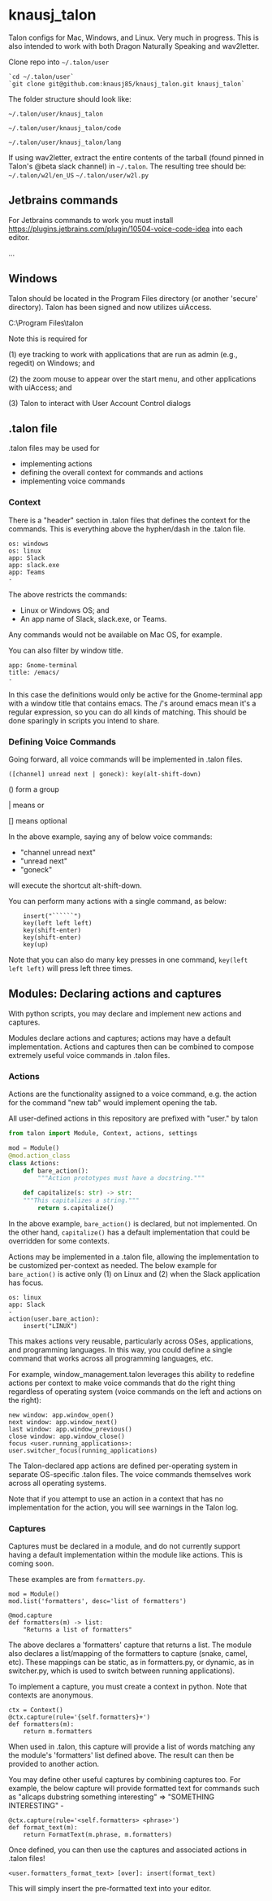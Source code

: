 # knausj_talon

Talon configs for Mac, Windows, and Linux. Very much in progress. This is also intended to work with both Dragon Naturally Speaking and wav2letter.

Clone repo into `~/.talon/user`

    `cd ~/.talon/user`
    `git clone git@github.com:knausj85/knausj_talon.git knausj_talon`

The folder structure should look like:

`~/.talon/user/knausj_talon`

`~/.talon/user/knausj_talon/code`

`~/.talon/user/knausj_talon/lang`

If using wav2letter, extract the entire contents of the tarball (found pinned in Talon's @beta slack channel) in `~/.talon`. The resulting tree should be:
`~/.talon/w2l/en_US`
`~/.talon/user/w2l.py`

## Jetbrains commands

For Jetbrains commands to work you must install https://plugins.jetbrains.com/plugin/10504-voice-code-idea
into each editor.

...

## Windows

Talon should be located in the Program Files directory (or another 'secure' directory). Talon has been signed and now utilizes uiAccess.

C:\Program Files\talon

Note this is required for

(1) eye tracking to work with applications that are run as admin (e.g., regedit) on Windows; and

(2) the zoom mouse to appear over the start menu, and other applications with uiAccess; and

(3) Talon to interact with User Account Control dialogs

## .talon file

.talon files may be used for

- implementing actions
- defining the overall context for commands and actions
- implementing voice commands

### Context

There is a "header" section in .talon files that defines the context for the commands. This is everything above the hyphen/dash in the .talon file.

```insert code:
os: windows
os: linux
app: Slack
app: slack.exe
app: Teams
-
```

The above restricts the commands:

- Linux or Windows OS; and
- An app name of Slack, slack.exe, or Teams.

Any commands would not be available on Mac OS, for example.

You can also filter by window title.

```
app: Gnome-terminal
title: /emacs/
-
```

In this case the definitions would only be active for the Gnome-terminal app with a window title that contains emacs.
The /'s around emacs mean it's a regular expression, so you can do all kinds of matching. This should be done sparingly in scripts you intend to share.

### Defining Voice Commands

Going forward, all voice commands will be implemented in .talon files.

```insert code:
([channel] unread next | goneck): key(alt-shift-down)
```

() form a group

| means or

[] means optional

In the above example, saying any of below voice commands:

- "channel unread next"
- "unread next"
- "goneck"

will execute the shortcut alt-shift-down.

You can perform many actions with a single command, as below:

```insert code:
    insert("``````")
    key(left left left)
    key(shift-enter)
    key(shift-enter)
    key(up)
```

Note that you can also do many key presses in one command, `key(left left left)` will press left three times.

## Modules: Declaring actions and captures

With python scripts, you may declare and implement new actions and captures.

Modules declare actions and captures; actions may have a default implementation. Actions and captures then can be combined to compose extremely useful voice commands in .talon files.

### Actions

Actions are the functionality assigned to a voice command, e.g. the action for the command "new tab" would implement opening the tab.

All user-defined actions in this repository are prefixed with "user." by talon

```python
from talon import Module, Context, actions, settings

mod = Module()
@mod.action_class
class Actions:
    def bare_action():
        """Action prototypes must have a docstring."""

    def capitalize(s: str) -> str:
    """This capitalizes a string."""
        return s.capitalize()
```

In the above example, `bare_action()` is declared, but not implemented. On the other hand, `capitalize()` has a default implementation that could be overridden for some contexts.

Actions may be implemented in a .talon file, allowing the implementation to be customized per-context as needed. The below example for `bare_action()` is active only (1) on Linux and (2) when the Slack application has focus.

```insert code:
os: linux
app: Slack
-
action(user.bare_action):
    insert("LINUX")

```

This makes actions very reusable, particularly across OSes, applications, and programming languages. In this way, you could define a single command that works across all programming languages, etc.

For example, window_management.talon leverages this ability to redefine actions per context to make voice commands that do the right thing regardless of operating system (voice commands on the left and actions on the right):

```insert code:
new window: app.window_open()
next window: app.window_next()
last window: app.window_previous()
close window: app.window_close()
focus <user.running_applications>: user.switcher_focus(running_applications)
```

The Talon-declared app actions are defined per-operating system in separate OS-specific .talon files. The voice commands themselves work across all operating systems.

Note that if you attempt to use an action in a context that has no implementation for the action, you will see warnings in the Talon log.

### Captures

Captures must be declared in a module, and do not currently support having a default implementation within the module like actions. This is coming soon.

These examples are from `formatters.py`.

```python:
mod = Module()
mod.list('formatters', desc='list of formatters')

@mod.capture
def formatters(m) -> list:
    "Returns a list of formatters"
```

The above declares a 'formatters' capture that returns a list. The module also declares a list/mapping of the formatters to capture (snake, camel, etc). These mappings can be static, as in formatters.py, or dynamic, as in switcher.py, which is used to switch between running applications).

To implement a capture, you must create a context in python. Note that contexts are anonymous.

```python:
ctx = Context()
@ctx.capture(rule='{self.formatters}+')
def formatters(m):
    return m.formatters
```

When used in .talon, this capture will provide a list of words matching any the module's 'formatters' list defined above. The result can then be provided to another action.

You may define other useful captures by combining captures too. For example, the below capture will provide formatted text for commands such as "allcaps dubstring something interesting" => "SOMETHING INTERESTING" -

```python:
@ctx.capture(rule='<self.formatters> <phrase>')
def format_text(m):
    return FormatText(m.phrase, m.formatters)
```

Once defined, you can then use the captures and associated actions in .talon files!

```insert code:
<user.formatters_format_text> [over]: insert(format_text)
```

This will simply insert the pre-formatted text into your editor.
